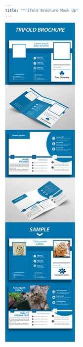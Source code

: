 ```yaml
---
title: "Trifold Brochure Mock Up"
---
```


![brochure mock up design](assets/img/work/proj-6/mockupbrochure-trifold.jpg "A Trifold Brochure Mock Up Design I Made from photoshop")